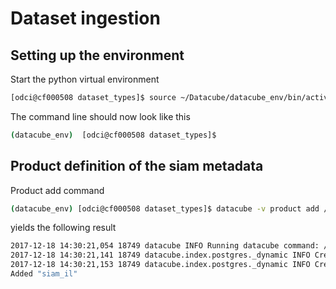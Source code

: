 # Dataset ingestion


## Setting up the environment

Start the python virtual environment

```bash
[odci@cf000508 dataset_types]$ source ~/Datacube/datacube_env/bin/activate
```

The command line should now look like this

```bash
(datacube_env)  [odci@cf000508 dataset_types]$
```

## Product definition of the siam metadata

Product add command

```bash
(datacube_env) [odci@cf000508 dataset_types]$ datacube -v product add /home/odci/Datacube/agdc-v2/ingest/dataset_types/siam/siam_il.yaml
```

yields the following result

```bash
2017-12-18 14:30:21,054 18749 datacube INFO Running datacube command: /home/odci/Datacube/datacube_env/bin/datacube -v product add siam/siam_il.yaml
2017-12-18 14:30:21,141 18749 datacube.index.postgres._dynamic INFO Creating index: dix_siam_il_lat_lon_time
2017-12-18 14:30:21,153 18749 datacube.index.postgres._dynamic INFO Creating index: dix_siam_il_time_lat_lon
Added "siam_il"
```
